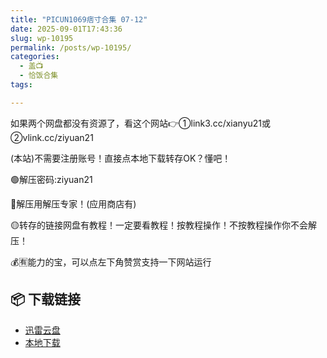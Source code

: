 ```yaml
---
title: "PICUN1069痞寸合集 07-12"
date: 2025-09-01T17:43:36
slug: wp-10195
permalink: /posts/wp-10195/
categories:
  - 盖📺
  - 恰饭合集
tags:

---
```


如果两个网盘都没有资源了，看这个网站👉①link3.cc/xianyu21或②vlink.cc/ziyuan21

(本站)不需要注册账号！直接点本地下载转存OK？懂吧！

🟢解压密码:ziyuan21

🔵解压用解压专家！(应用商店有)

🟡转存的链接网盘有教程！一定要看教程！按教程操作！不按教程操作你不会解压！

💰🈶能力的宝，可以点左下角赞赏支持一下网站运行

## 📦 下载链接
- [迅雷云盘](https://blziyuan21.com/pay-download/10195?key=9e3938dc4a&down_id=0)
- [本地下载](https://blziyuan21.com/pay-download/10195?key=9e3938dc4a&down_id=1)

